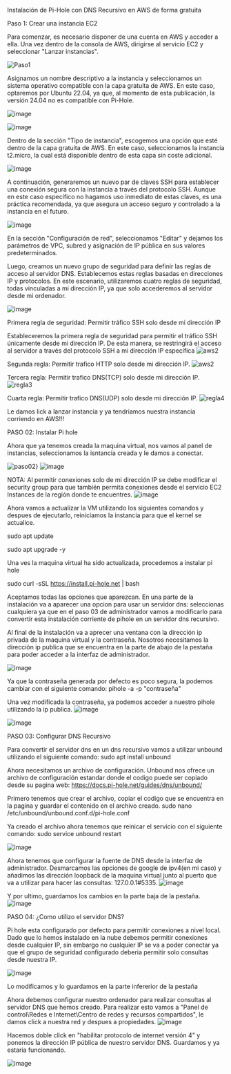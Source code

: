 Instalación de Pi-Hole con DNS Recursivo en AWS de forma gratuita

Paso 1: Crear una instancia EC2

Para comenzar, es necesario disponer de una cuenta en AWS y acceder a ella. Una vez dentro de la consola de AWS, dirigirse al servicio EC2 y seleccionar "Lanzar instancias".

![Paso1](https://github.com/amRamLeo/Pi-Hole-AWS/assets/87347460/c3cb8ec1-c1d0-43a1-8ac2-b47f486e8eb1)


Asignamos un nombre descriptivo a la instancia y seleccionamos un sistema operativo compatible con la capa gratuita de AWS. En este caso, optaremos por Ubuntu 22.04, ya que, al momento de esta publicación, la versión 24.04 no es compatible con Pi-Hole.

![image](https://github.com/amRamLeo/Pi-Hole-AWS/assets/87347460/8d2155d8-b09f-43ba-ba28-fa5c41eb49df)


![image](https://github.com/amRamLeo/Pi-Hole-AWS/assets/87347460/d2285bd6-82fa-4dd9-92a0-20c7f15881bd)


Dentro de la sección "Tipo de instancia", escogemos una opción que esté dentro de la capa gratuita de AWS. En este caso, seleccionamos la instancia t2.micro, la cual está disponible dentro de esta capa sin coste adicional.

![image](https://github.com/amRamLeo/Pi-Hole-AWS/assets/87347460/2b8d60c2-b899-49b1-9bb1-4e910ddc4aed)


A continuación, generaremos un nuevo par de claves SSH para establecer una conexión segura con la instancia a través del protocolo SSH. Aunque en este caso específico no hagamos uso inmediato de estas claves, es una práctica recomendada, ya que asegura un acceso seguro y controlado a la instancia en el futuro.

![image](https://github.com/amRamLeo/Pi-Hole-AWS/assets/87347460/e8625e99-ec20-4ef4-8e07-e5228bdb95ad)


En la sección "Configuración de red", seleccionamos "Editar" y dejamos los parámetros de VPC, subred y asignación de IP pública en sus valores predeterminados.

Luego, creamos un nuevo grupo de seguridad para definir las reglas de acceso al servidor DNS. Establecemos estas reglas basadas en direcciones IP y protocolos. En este escenario, utilizaremos cuatro reglas de seguridad, todas vinculadas a mi dirección IP, ya que solo accederemos al servidor desde mi ordenador.

![image](https://github.com/amRamLeo/Pi-Hole-AWS/assets/87347460/202f3cf9-e5c6-4186-b8d4-468e3d695bb9)



Primera regla de seguridad: Permitir tráfico SSH solo desde mi dirección IP

Estableceremos la primera regla de seguridad para permitir el tráfico SSH únicamente desde mi dirección IP. De esta manera, se restringirá el acceso al servidor a través del protocolo SSH a mi dirección IP específica
![aws2](https://github.com/amRamLeo/Pi-Hole-AWS/assets/87347460/7609c1d2-e6ee-4530-8a85-00038d39de58)



Segunda regla: Permitir trafico HTTP solo desde mi dirección IP.
![aws2](https://github.com/amRamLeo/Pi-Hole-AWS/assets/87347460/b259866b-e699-48ff-8ef1-fc454f4ca917)



Tercera regla: Permitir trafico DNS(TCP) solo desde mi dirección IP.
![regla3](https://github.com/amRamLeo/Pi-Hole-AWS/assets/87347460/90af46a7-a07b-4acf-9645-8accf0c175fe)



Cuarta regla: Permitir trafico DNS(UDP) solo desde mi dirección IP.
![regla4](https://github.com/amRamLeo/Pi-Hole-AWS/assets/87347460/d5ae91b1-e209-4049-b959-c29c916114fb)


Le damos lick a lanzar instancia y ya tendriamos nuestra instancia corriendo en AWS!!!



PASO 02: Instalar Pi hole

Ahora que ya tenemos creada la maquina virtual, nos vamos al panel de instancias, seleccionamos la isntancia creada y le damos a conectar.

![paso02}](https://github.com/amRamLeo/Pi-Hole-AWS/assets/87347460/bf4b63f6-a985-47bd-b2da-116d31c45661)
![image](https://github.com/amRamLeo/Pi-Hole-AWS/assets/87347460/119e07ba-7f3f-4984-b924-c2e78487f643)



NOTA: Al permitir conexiones solo de mi dirección IP se debe modificar el security group para que también permita conexiones desde el servicio EC2 Instances de la región donde te encuentres.
![image](https://github.com/amRamLeo/Pi-Hole-AWS/assets/87347460/1299974f-ea60-4088-9191-274e30c90f59)


Ahora vamos a actualizar la VM utilizando los siguientes comandos y despues de ejecutarlo, reiniciamos la instancia para que el kernel se actualice.

sudo apt update

sudo apt upgrade -y



Una ves la maquina virtual ha sido actualizada, procedemos a instalar pi hole 

sudo curl -sSL https://install.pi-hole.net | bash



Aceptamos todas las opciones que aparezcan.
En una parte de la instalación va a aparecer una opcion para usar un servidor dns: seleccionas cualquiera ya que en el paso 03 de administrador vamos a modificarlo para convertir esta instalación corriente de pihole en un servidor dns recursivo.



Al final de la instalación va a aprecer una ventana con la dirección ip privada de la maquina virtual y la contraseña. Nosotros necesitamos la dirección ip publica que se encuentra en la parte de abajo de la pestaña para poder acceder a la interfaz de administrador.

![image](https://github.com/amRamLeo/Pi-Hole-AWS/assets/87347460/f3bc89f2-ed3f-4302-b945-008bfc623b92)


Ya que la contraseña generada por defecto es poco segura, la podemos cambiar con el siguiente comando:
pihole -a -p "contraseña"


Una vez modificada la contraseña, ya podemos acceder a nuestro pihole utilizando la ip publica.
![image](https://github.com/amRamLeo/Pi-Hole-AWS/assets/87347460/3879d446-0d29-4d85-bdb5-d001c23d041e)

![image](https://github.com/amRamLeo/Pi-Hole-AWS/assets/87347460/61aa0d0e-ade0-458c-a800-81aca2133197)




PASO 03: Configurar DNS Recursivo

Para convertir el servidor dns en un dns recursivo vamos a utilizar unbound utilizando el siguiente comando:
sudo apt install unbound

Ahora necesitamos un archivo de configuración. Unbound nos ofrece un archivo de configuración estandar donde el codigo puede ser copiado desde su pagina web: https://docs.pi-hole.net/guides/dns/unbound/

Primero tenemos que crear el archivo, copiar el codigo que se encuentra en la pagina y guardar el contenido en el archivo creado.
sudo nano /etc/unbound/unbound.conf.d/pi-hole.conf

Ya creado el archivo ahora tenemos que reinicar el servicio con el siguiente comando:
sudo service unbound restart


![image](https://github.com/amRamLeo/Pi-Hole-AWS/assets/87347460/68128eb8-6dd1-49e6-9dfb-788ca18b1084)

Ahora tenemos que configurar la fuente de DNS desde la interfaz de administrador.
Desmarcamos las opciones de google de ipv4(en mi caso) y añadimos las dirección loopback de la maquina virtual junto al puerto que va a utilizar para hacer las consultas: 127.0.0.1#5335.
![image](https://github.com/amRamLeo/Pi-Hole-AWS/assets/87347460/2cd35a99-0add-4fca-849b-0358e24520da)

Y por ultimo, guardamos los cambios en la parte baja de la pestaña.
![image](https://github.com/amRamLeo/Pi-Hole-AWS/assets/87347460/1bc4a7b2-6b10-4bad-9398-0683cd2d1c98)


PASO 04: ¿Como utilizo el servidor DNS?

Pi hole esta configurado por defecto para permitir conexiones a nivel local. Dado que lo hemos instalado en la nube debemos permitir conexiones desde cualquier IP, sin embargo no cualquier IP se va a poder conectar ya que el grupo de seguridad configurado deberia permitir solo consultas desde nuestra IP. 

![image](https://github.com/amRamLeo/Pi-Hole-AWS/assets/87347460/5ae35159-8be5-4002-b059-04dd7382fc39)

Lo modificamos y lo guardamos en la parte infererior de la pestaña

Ahora debemos configurar nuestro ordenador para realizar consultas al servidor DNS que hemos creado. 
Para realizar esto vamos a "Panel de control\Redes e Internet\Centro de redes y recursos compartidos", le damos click a nuestra red y despues a propiedades.
![image](https://github.com/amRamLeo/Pi-Hole-AWS/assets/87347460/9ecb4707-6a2b-4a2b-a2d4-f766b92a0388)


Hacemos doble click en "habilitar protocolo de internet versión 4" y ponemos la dirección IP pública de nuestro servidor DNS. Guardamos y ya estaria funcionando.

![image](https://github.com/amRamLeo/Pi-Hole-AWS/assets/87347460/3c3fc079-6ff4-47d8-864d-9bafc2035808)





